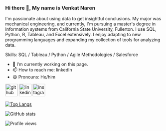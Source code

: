 ### Hi there 👋, My name is Venkat Naren


I'm passionate about using data to get insightful conclusions. My major was mechanical engineering, and currently, I'm pursuing a master's degree in Information systems from California State University, Fullerton. I use SQL, Python, R, Tableau, and Excel extensively. I enjoy adapting to new programming languages and expanding my collection of tools for analyzing data.

Skills: SQL / Tableau / Python / Agile Methodologies / Salesforce

- 🔭 I’m currently working on this page. 
- 📫 How to reach me: linkedIn 
- 😄 Pronouns: He/him 


[<img src='https://cdn.jsdelivr.net/npm/simple-icons@3.0.1/icons/github.svg' alt='github' height='40'>](https://github.com/Venkat-Naren)  [<img src='https://cdn.jsdelivr.net/npm/simple-icons@3.0.1/icons/linkedin.svg' alt='linkedin' height='40'>](https://www.linkedin.com/in/venkat-naren/)  [<img src='https://cdn.jsdelivr.net/npm/simple-icons@3.0.1/icons/instagram.svg' alt='instagram' height='40'>](https://www.instagram.com/venki_naru04/)  

[![Top Langs](https://github-readme-stats.vercel.app/api/top-langs/?username=Venkat-Naren)](https://github.com/anuraghazra/github-readme-stats)

![GitHub stats](https://github-readme-stats.vercel.app/api?username=Venkat-Naren&show_icons=true)  

![Profile views](https://gpvc.arturio.dev/Venkat-Naren)  
